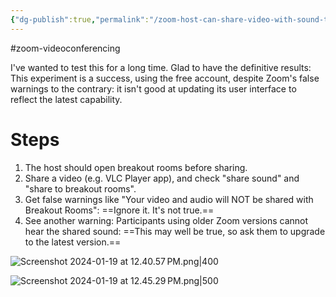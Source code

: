 ```yaml
---
{"dg-publish":true,"permalink":"/zoom-host-can-share-video-with-sound-to-all-breakout-rooms-zoom/","noteIcon":"2"}
---
```


#zoom-videoconferencing

I've wanted to test this for a long time. Glad to have the definitive results: This experiment is a success, using the free account, despite Zoom's false warnings to the contrary: it isn't good at updating its user interface to reflect the latest capability.
# Steps

1. The host should open breakout rooms before sharing.
2. Share a video (e.g. VLC Player app), and check "share sound" and "share to breakout rooms".
3. Get false warnings like "Your video and audio will NOT be shared with Breakout Rooms": ==Ignore it. It's not true.==
4. See another warning: Participants using older Zoom versions cannot hear the shared sound: ==This may well be true, so ask them to upgrade to the latest version.==

![Screenshot 2024-01-19 at 12.40.57 PM.png|400](/img/user/Screenshot%202024-01-19%20at%2012.40.57%E2%80%AFPM.png)


![Screenshot 2024-01-19 at 12.45.29 PM.png|500](/img/user/Screenshot%202024-01-19%20at%2012.45.29%E2%80%AFPM.png)
